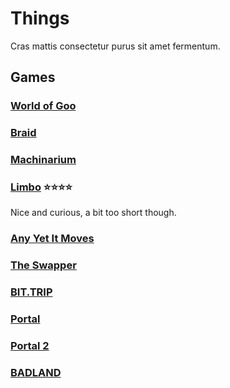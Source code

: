 Things
======

Cras mattis consectetur purus sit amet fermentum.


Games
-----


### [World of Goo](http://www.worldofgoo.com)


### [Braid](http://braid-game.com)


### [Machinarium](http://machinarium.net)


### [Limbo](http://limbogame.org) :star::star::star::star:

Nice and curious, a bit too short though.


### [Any Yet It Moves](http://www.andyetitmoves.net)


### [The Swapper](http://facepalmgames.com/the-swapper/)


### [BIT.TRIP](http://bittripgame.com)


### [Portal](http://www.valvesoftware.com/games/portal.html)


### [Portal 2](http://www.valvesoftware.com/games/portal2.html)


### [BADLAND](http://www.badlandgame.com/)

